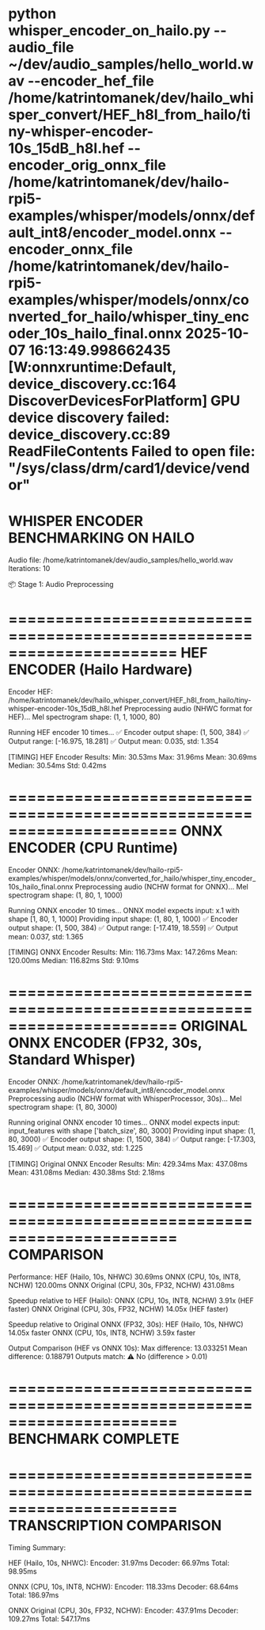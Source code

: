 python whisper_encoder_on_hailo.py --audio_file ~/dev/audio_samples/hello_world.wav --encoder_hef_file /home/katrintomanek/dev/hailo_whisper_convert/HEF_h8l_from_hailo/tiny-whisper-encoder-10s_15dB_h8l.hef   --encoder_orig_onnx_file  /home/katrintomanek/dev/hailo-rpi5-examples/whisper/models/onnx/default_int8/encoder_model.onnx --encoder_onnx_file  /home/katrintomanek/dev/hailo-rpi5-examples/whisper/models/onnx/converted_for_hailo/whisper_tiny_encoder_10s_hailo_final.onnx
2025-10-07 16:13:49.998662435 [W:onnxruntime:Default, device_discovery.cc:164 DiscoverDevicesForPlatform] GPU device discovery failed: device_discovery.cc:89 ReadFileContents Failed to open file: "/sys/class/drm/card1/device/vendor"
======================================================================
WHISPER ENCODER BENCHMARKING ON HAILO
======================================================================
Audio file: /home/katrintomanek/dev/audio_samples/hello_world.wav
Iterations: 10

📦 Stage 1: Audio Preprocessing

======================================================================
HEF ENCODER (Hailo Hardware)
======================================================================
Encoder HEF: /home/katrintomanek/dev/hailo_whisper_convert/HEF_h8l_from_hailo/tiny-whisper-encoder-10s_15dB_h8l.hef
Preprocessing audio (NHWC format for HEF)...
  Mel spectrogram shape: (1, 1, 1000, 80)

Running HEF encoder 10 times...
✅ Encoder output shape: (1, 500, 384)
✅ Output range: [-16.975, 18.281]
✅ Output mean: 0.035, std: 1.354

[TIMING] HEF Encoder Results:
  Min:     30.53ms
  Max:     31.96ms
  Mean:    30.69ms
  Median:  30.54ms
  Std:     0.42ms

======================================================================
ONNX ENCODER (CPU Runtime)
======================================================================
Encoder ONNX: /home/katrintomanek/dev/hailo-rpi5-examples/whisper/models/onnx/converted_for_hailo/whisper_tiny_encoder_10s_hailo_final.onnx
Preprocessing audio (NCHW format for ONNX)...
  Mel spectrogram shape: (1, 80, 1, 1000)

Running ONNX encoder 10 times...
  ONNX model expects input: x.1 with shape [1, 80, 1, 1000]
  Providing input shape: (1, 80, 1, 1000)
✅ Encoder output shape: (1, 500, 384)
✅ Output range: [-17.419, 18.559]
✅ Output mean: 0.037, std: 1.365

[TIMING] ONNX Encoder Results:
  Min:     116.73ms
  Max:     147.26ms
  Mean:    120.00ms
  Median:  116.82ms
  Std:     9.10ms

======================================================================
ORIGINAL ONNX ENCODER (FP32, 30s, Standard Whisper)
======================================================================
Encoder ONNX: /home/katrintomanek/dev/hailo-rpi5-examples/whisper/models/onnx/default_int8/encoder_model.onnx
Preprocessing audio (NCHW format with WhisperProcessor, 30s)...
  Mel spectrogram shape: (1, 80, 3000)

Running original ONNX encoder 10 times...
  ONNX model expects input: input_features with shape ['batch_size', 80, 3000]
  Providing input shape: (1, 80, 3000)
✅ Encoder output shape: (1, 1500, 384)
✅ Output range: [-17.303, 15.469]
✅ Output mean: 0.032, std: 1.225

[TIMING] Original ONNX Encoder Results:
  Min:     429.34ms
  Max:     437.08ms
  Mean:    431.08ms
  Median:  430.38ms
  Std:     2.18ms

======================================================================
COMPARISON
======================================================================

Performance:
  HEF (Hailo, 10s, NHWC)                      30.69ms
  ONNX (CPU, 10s, INT8, NCHW)                120.00ms
  ONNX Original (CPU, 30s, FP32, NCHW)       431.08ms

Speedup relative to HEF (Hailo):
  ONNX (CPU, 10s, INT8, NCHW)                3.91x (HEF faster)
  ONNX Original (CPU, 30s, FP32, NCHW)      14.05x (HEF faster)

Speedup relative to Original ONNX (FP32, 30s):
  HEF (Hailo, 10s, NHWC)                    14.05x faster
  ONNX (CPU, 10s, INT8, NCHW)                3.59x faster

Output Comparison (HEF vs ONNX 10s):
  Max difference:  13.033251
  Mean difference: 0.188791
  Outputs match:   ⚠️  No (difference > 0.01)

======================================================================
BENCHMARK COMPLETE
======================================================================

======================================================================
TRANSCRIPTION COMPARISON
======================================================================

Timing Summary:

HEF (Hailo, 10s, NHWC):
  Encoder:    31.97ms
  Decoder:    66.97ms
  Total:      98.95ms

ONNX (CPU, 10s, INT8, NCHW):
  Encoder:   118.33ms
  Decoder:    68.64ms
  Total:     186.97ms

ONNX Original (CPU, 30s, FP32, NCHW):
  Encoder:   437.91ms
  Decoder:   109.27ms
  Total:     547.17ms
